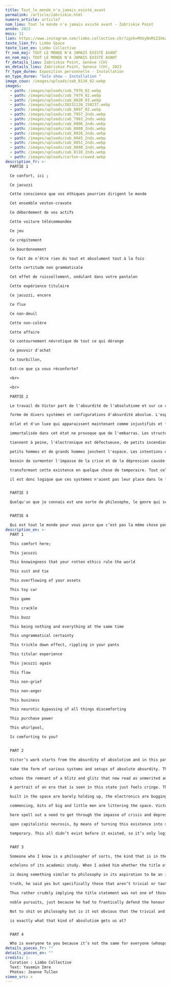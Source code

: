 ```yaml
---
title: Tout_le_monde_n'a_jamais_existé_avant
permalink: /article/zabriskie.html
numero_article: article7
nom_lieu: Tout le monde n'a jamais existé avant - Zabriskie Point
année: 2023
mois: 11
lien: https://www.instagram.com/limbo.collective.ch/?igsh=MXUyNnM1Z3VmZmtmOA%3D%3D
texte_lien_fr: Limbo Space
texte_lien_en: Limbo Collective
fr_nom_maj: TOUT LE MONDE N'A JAMAIS EXISTÉ AVANT
en_nom_maj: TOUT LE MONDE N'A JAMAIS EXISTÉ AVANT
fr_details_lieu: Zabriskie Point, Genève (CH)
en_details_lieu: Zabriskie Point, Geneva (CH), 2023
fr_type_duree: Exposition personnelle - Installation
en_type_duree: "Solo show - Installation "
image_couv: /images/uploads/zab_8134_02.webp
images:
  - path: /images/uploads/zab_7976_02.webp
  - path: /images/uploads/zab_7979_02.webp
  - path: /images/uploads/zab_8020_03.webp
  - path: /images/uploads/20231126_150237.webp
  - path: /images/uploads/zab_8097_02.webp
  - path: /images/uploads/zab_7957_2nds.webp
  - path: /images/uploads/zab_7983_2nds.webp
  - path: /images/uploads/zab_8006_2nds.webp
  - path: /images/uploads/zab_8008_2nds.webp
  - path: /images/uploads/zab_8028_2nds.webp
  - path: /images/uploads/zab_8045_2nds.webp
  - path: /images/uploads/zab_8051_2nds.webp
  - path: /images/uploads/zab_8080_2nds.webp
  - path: /images/uploads/zab_8110_2nds.webp
  - path: /images/uploads/carton-crowed.webp
description_fr: >-
  PARTIE 1

  Ce confort, ici ;

  Ce jacuzzi

  Cette conscience que vos éthiques pourries dirigent le monde

  Cet ensemble veston-cravate

  Ce débordement de vos actifs

  Cette voiture télécommandée

  Ce jeu

  Ce crépitement

  Ce bourdonnement

  Ce fait de n’être rien du tout et absolument tout à la fois

  Cette certitude non grammaticale

  Cet effet de ruissellement, ondulant dans votre pantalon

  Cette expérience titulaire

  Ce jacuzzi, encore

  Ce flux

  Ce non-deuil

  Cette non-colère

  Cette affaire

  Ce contournement névrotique de tout ce qui dérange

  Ce pouvoir d'achat

  Ce tourbillon,

  Est-ce que ça vous réconforte?

  <﻿br>

  <﻿br>

  PARTIE 2

  Le travail de Victor part de l'absurdité de l'absolutisme et sur ce chemin, ses oeuvres prennent la

  forme de divers systèmes et configurations d'absurdité absolue. L'espace fait écho aux vestiges d'un

  éclat et d'un luxe qui apparaissent maintenant comme injustifiés et frivoles. Le portrait d'une époque

  immortalisée dans cet état ne provoque que de l'embarras. Les structures construites dans l'espace

  tiennent à peine, l'électronique est défectueuse, de petits incendies commencent, des morceaux de

  petits hommes et de grands hommes jonchent l'espace. Les intentions de Victor ici expriment un

  besoin de surmonter l'impasse de la crise et de la dépression causée par la névrose capitaliste, en

  transformant cette existence en quelque chose de temporaire. Tout cela n'existait pas avant d'exister,

  il est donc logique que ces systèmes n'aient pas leur place dans le futur.


  PARTIE 3

  Quelqu'un que je connais est une sorte de philosophe, le genre qui se situe au plus haut niveau de l'étude académique. Quand je lui ai demandé si le titre de l'exposition faisait quelque chose de similaire à la philosophie dans son aspiration à être une vérité incontestable, il a dit oui, mais spécifiquement celles qui ne sont pas triviales ou tautologiques. Il a donc sous-entendu assez grossièrement que l'énoncé du titre n'était pas l'un des plus nobles, simplement parce qu'il devait défendre frénétiquement l'honneur de sa discipline. Sans vouloir chier sur la philosophie, n'est-il pas évident que le trivial et le tautologique sont exactement ce à quoi ce genre d'absolutisme nous mène?


  PARTIE 4

  Qui est tout le monde pour vous parce que c’est pas la même chose pour tout le monde (oups).
description_en: >-
  PART 1

  This comfort here;

  This jacuzzi

  This knowingness that your rotten ethics rule the world

  This suit and tie

  This overflowing of your assets

  This toy car

  This game

  This crackle

  This buzz

  This being nothing and everything at the same time

  This ungrammatical certainty

  This trickle down effect, rippling in your pants

  This titular experience

  This jacuzzi again

  This flow

  This non-grief

  This non-anger

  This business

  This neurotic bypassing of all things discomforting

  This purchase power

  This whirlpool,

  Is comforting to you?


  PART 2

  Victor’s work starts from the absurdity of absolutism and in this path, his works

  take the form of various systems and setups of absolute absurdity. The space

  echoes the remnant of a blitz and glitz that now read as unmerited and frivolous.

  A portrait of an era that is seen in this state just feels cringe. The structures

  built in the space are barely holding up, the electronics are bugging, small fires

  commencing, bits of big and little men are littering the space. Victor’s intentions

  here spell out a need to get through the impasse of crisis and depression brought

  upon capitalistic neurosis, by means of turning this existence into something

  temporary. This all didn’t exist before it existed, so it’s only logical these systems won’t have their place in the future.


  PART 3

  Someone who I know is a philosopher of sorts, the kind that is in the highest

  echelons of its academic study. When I asked him whether the title of the show

  is doing something similar to philosophy in its aspiration to be an incontestable

  truth, he said yes but specifically those that aren’t trivial or tautologous.

  Thus rather crudely implying the title statement was not one of those of more

  noble pursuits, just because he had to frantically defend the honour of his discipline.

  Not to shit on philosophy but is it not obvious that the trivial and tautologous

  is exactly what that kind of absolutism gets us at?


  PART 4

  Who is everyone to you because it’s not the same for everyone (whoops).
details_pieces_fr: ""
details_pieces_en: ""
credits: |-
  Curation : Limbo Collective
  Text: Yasemin Imre
  Photos: Jeanne Tullen
vimeo_src: x
---
```

